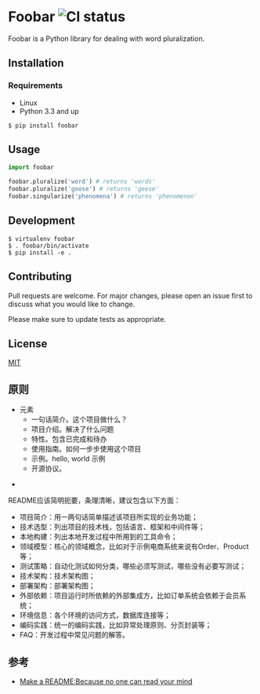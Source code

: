 # Foobar ![CI status](https://img.shields.io/badge/build-passing-brightgreen.svg)

Foobar is a Python library for dealing with word pluralization.

## Installation

### Requirements

* Linux
* Python 3.3 and up

`$ pip install foobar`

## Usage

```python
import foobar

foobar.pluralize('word') # returns 'words'
foobar.pluralize('goose') # returns 'geese'
foobar.singularize('phenomena') # returns 'phenomenon'
```

## Development

```
$ virtualenv foobar
$ . foobar/bin/activate
$ pip install -e .
```

## Contributing

Pull requests are welcome. For major changes, please open an issue first to discuss what you would like to change.

Please make sure to update tests as appropriate.

## License

[MIT](https://choosealicense.com/licenses/mit/)

## 原则

* 元素
  - 一句话简介。这个项目做什么？
  - 项目介绍。解决了什么问题
  - 特性。包含已完成和待办
  - 使用指南。如何一步步使用这个项目
  - 示例。hello, world 示例
  - 开源协议。
- 
  
  README应该简明扼要，条理清晰，建议包含以下方面：
  - 项目简介：用一两句话简单描述该项目所实现的业务功能；
  - 技术选型：列出项目的技术栈，包括语言、框架和中间件等；
  - 本地构建：列出本地开发过程中所用到的工具命令；
  - 领域模型：核心的领域概念，比如对于示例电商系统来说有Order、Product等；
  - 测试策略：自动化测试如何分类，哪些必须写测试，哪些没有必要写测试；
  - 技术架构：技术架构图；
  - 部署架构：部署架构图；
  - 外部依赖：项目运行时所依赖的外部集成方，比如订单系统会依赖于会员系统；
  - 环境信息：各个环境的访问方式，数据库连接等；
  - 编码实践：统一的编码实践，比如异常处理原则、分页封装等；
  - FAQ：开发过程中常见问题的解答。

## 参考

* [Make a README:Because no one can read your mind](https://github.com/dguo/make-a-readme)
